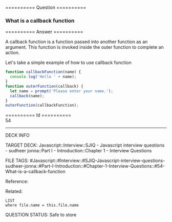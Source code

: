 ========== Question ==========  

### What is a callback function  

========== Answer ==========  

A callback function is a function passed into another function as an argument.
This function is invoked inside the outer function to complete an action.

Let's take a simple example of how to use callback function

```javascript
function callbackFunction(name) {
  console.log('Hello ' + name);
}
function outerFunction(callback) {
  let name = prompt('Please enter your name.');
  callback(name);
}
outerFunction(callbackFunction);
```

========== Id ==========  
54

---

DECK INFO

TARGET DECK: Javascript::Interview::SJIQ - Javascript interview questions - sudheer jonna::Part I - Introduction::Chapter 1 - Interview Questions

FILE TAGS: #Javascript::#Interview::#SJIQ-Javascript-interview-questions-sudheer-jonna::#Part-I-Introduction::#Chapter-1-Interview-Questions::#54-What-is-a-callback-function

Reference:

Related:

```dataview
LIST
where file.name = this.file.name
```

QUESTION STATUS: Safe to store
